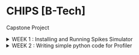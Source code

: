 # CHIPS [B-Tech]
Capstone Project

<details>
  <summary>WEEK 1 : Installing and Running Spikes Simulator </summary>
  Writing...
</details>

<details>
  <summary>WEEK 2 : Writing simple python code for Profiler </summary>
  <p><code>Profiler.py</code> is a simple Python Script which provides us with <bold>frequencies</bold> of instructions included in <code>objdump</code> file,<br>
  Which we can get from spike simulator.</p>
</details>
